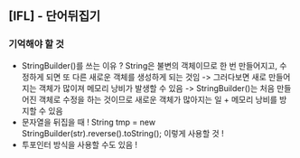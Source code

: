 ## [IFL] - 단어뒤집기

### 기억해야 할 것
- StringBuilder()를 쓰는 이유 ? String은 불변의 객체이므로 한 번 만들어지고, 수정하게 되면 또 다른 새로운 객체를 생성하게 되는 것임 -> 그러다보면 새로 만들어지는 객체가 많이져 메모리 낭비가 발생할 수 있음 -> StringBuilder()는 처음 만들어진 객체로 수정을 하는 것이므로 새로운 객체가 많아지는 일 + 메모리 낭비를 방지할 수 있음 
- 문자열을 뒤집을 때 ! String tmp = new StringBuilder(str).reverse().toString(); 이렇게 사용할 것 !
- 투포인터 방식을 사용할 수도 있음 ! 